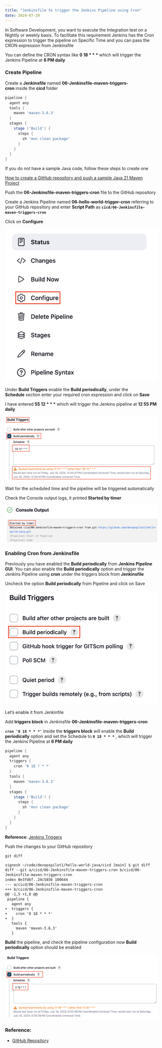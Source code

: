 ```yaml
---
title: "Jenkinsfile to trigger the Jenkins Pipeline using Cron"
date: 2024-07-20
---
```


In Software Development, you want to execute the Integration test on a Nightly or weekly basis. To facilitate this requirement Jenkins has the Cron expression to trigger the pipeline on Specific Time and you can pass the CRON expression from Jenkinsfile

You can define the CRON syntax like **0 18 \* \* \*** which will trigger the Jenkins Pipeline at **6 PM daily**

### Create Pipeline

Create a **Jenkinsfile** named **06-Jenkinsfile-maven-triggers-cron** inside the **cicd** folder

```groovy
pipeline {
  agent any
  tools {
    maven 'maven-3.6.3' 
  }
  stages {
    stage ('Build') {
      steps {
        sh 'mvn clean package'
      }
    }
  }
}
```

If you do not have a sample Java code, follow these steps to create one

[How to create a GitHub repository and push a sample Java 21 Maven Project](https://devopspilot.com/maven/how-to-create-a-github-repository-and-push-a-sample-java-maven-project/)

Push the ****06-Jenkinsfile-maven-triggers-cron**** file to the GitHub repository

Create a Jenkins Pipeline named **06-hello-world-trigger-cron** referring to your GitHub repository and enter **Script Path** as **`cicd/06-Jenkinsfile-maven-triggers-cron`**

Click on **Configure**

![](../../images/jenkins-hw-j-configure.png)

Under **Build Triggers** enable the **Build periodically**, under the **Schedule** section enter your required cron expression and click on **Save**

I have entered **55 12 \* \* \*** which will trigger the Jenkins pipeline at **12 55 PM daily**

![](../../images/jenkins-hw-j-06-cron-1024x432.png)

Wait for the scheduled time and the pipeline will be triggered automatically

Check the Console output logs, it printed **Started by timer**

![](../../images/jenkins-hw-j-06-cron-triggered-1024x252.png)

### Enabling Cron from Jenkinsfile

Previously you have enabled the **Build periodically** from **Jenkins Pipeline GUI**. You can also enable the **Build periodically** option and trigger the Jenkins Pipeline using **cron** under the triggers block from **Jenkinsfile**

Uncheck the option **Build periodically** from Pipeline and click on Save

![](../../images/jenkins-hw-06-cron-uncheck.png)

Let’s enable it from Jenkinfile

Add **triggers block** in Jenkinsfile **06-Jenkinsfile-maven-triggers-cron**

**`cron '0 18 * * *'`** inside the **triggers block** will enable the **Build periodically** option and set the Schedule to **`0 18 * * *`** , which will trigger the Jenkins Pipeline at **6 PM daily**

```groovy
pipeline {
  agent any
  triggers {
    cron '0 18 * * *'
  }
  tools {
    maven 'maven-3.6.3' 
  }
  stages {
    stage ('Build') {
      steps {
        sh 'mvn clean package'
      }
    }
  }
}
```

**Reference**: [Jenkins Triggers](https://www.jenkins.io/doc/book/pipeline/syntax/#triggers)

Push the changes to your GitHub repository

```
git diff
```

```
vignesh ~/code/devopspilot1/hello-world-java/cicd [main] $ git diff
diff --git a/cicd/06-Jenkinsfile-maven-triggers-cron b/cicd/06-Jenkinsfile-maven-triggers-cron
index 0e3fd6f..24c5856 100644
--- a/cicd/06-Jenkinsfile-maven-triggers-cron
+++ b/cicd/06-Jenkinsfile-maven-triggers-cron
@@ -1,5 +1,8 @@
 pipeline {
   agent any
+  triggers {
+    cron '0 18 * * *'
+  }
   tools {
     maven 'maven-3.6.3' 
   }
```

**Build** the pipeline, and check the pipeline configuration now **Build periodically** option should be enabled

![](../../images/jenkins-hw-j-06-cron-enabled-1024x435.png)

### Reference:

- [GitHub Repository](https://github.com/vigneshsweekaran/hello-world)
